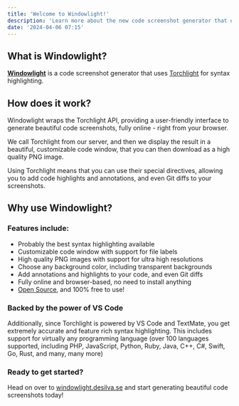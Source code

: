```yaml
---
title: 'Welcome to Windowlight!'
description: 'Learn more about the new code screenshot generator that uses Torchlight for syntax highlighting.'
date: '2024-04-06 07:15'
---
```


## What is Windowlight?

**[Windowlight](https://windowlight.desilva.se)** is a code screenshot generator that uses [Torchlight](https://torchlight.dev) for syntax highlighting.

## How does it work?

Windowlight wraps the Torchlight API, providing a user-friendly interface to generate beautiful code screenshots, fully online - right from your browser.

We call Torchlight from our server, and then we display the result in a beautiful, customizable code window, that you can then download as a high quality PNG image.

Using Torchlight means that you can use their special directives, allowing you to add code highlights and annotations, and even Git diffs to your screenshots.


## Why use Windowlight?

### Features include:

- Probably the best syntax highlighting available
- Customizable code window with support for file labels
- High quality PNG images with support for ultra high resolutions
- Choose any background color, including transparent backgrounds
- Add annotations and highlights to your code, and even Git diffs
- Fully online and browser-based, no need to install anything
- [Open Source](https://github.com/caendesilva/Windowlight), and 100% free to use!

### Backed by the power of VS Code

Additionally, since Torchlight is powered by VS Code and TextMate, you get extremely accurate and feature rich syntax highlighting.
This includes support for virtually any programming language (over 100 languages supported, including PHP, JavaScript, Python, Ruby, Java, C++, C#, Swift, Go, Rust, and many, many more)

### Ready to get started?

Head on over to [windowlight.desilva.se](https://windowlight.desilva.se) and start generating beautiful code screenshots today!
